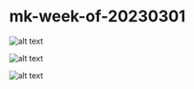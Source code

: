 # mk-week-of-20230301

![alt text](https://files.slack.com/files-pri/T0HTW3H0V-F04S1833YM6/marbles-8a.jpg?pub_secret=a5cc619fb8)

![alt text](https://files.slack.com/files-pri/T0HTW3H0V-F04R8MQ8C21/emilio-test-001.jpg?pub_secret=282ef86742)

![alt text](https://files.slack.com/files-pri/T0HTW3H0V-F04RBJ5C5A7/emilio-test-002.jpg?pub_secret=c5ea14f3e7)



